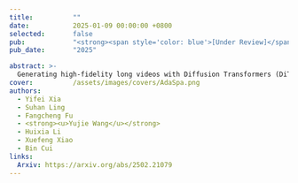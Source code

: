 ```yaml
---
title:          ""
date:           2025-01-09 00:00:00 +0800
selected:       false
pub:            "<strong><span style='color: blue'>[Under Review]</span></strong>"
pub_date:       "2025"

abstract: >-
  Generating high-fidelity long videos with Diffusion Transformers (DiTs) is often hindered by significant latency, primarily due to the computational demands of attention mechanisms. We propose AdaSpa, the first Dynamic Pattern and Online Precise Search sparse attention method. Firstly, to realize the Dynamic Pattern, we introduce a blockified pattern to efficiently capture the hierarchical sparsity inherent in DiTs. Secondly, to enable Online Precise Search, we propose the Fused LSE-Cached Search with Head-adaptive Hierarchical Block Sparse Attention. Experiments validate AdaSpa's substantial acceleration while preserving video quality.
cover:          /assets/images/covers/AdaSpa.png
authors:  
  - Yifei Xia
  - Suhan Ling
  - Fangcheng Fu
  - <strong><u>Yujie Wang</u></strong>
  - Huixia Li
  - Xuefeng Xiao
  - Bin Cui
links:
  Arxiv: https://arxiv.org/abs/2502.21079
---
```

